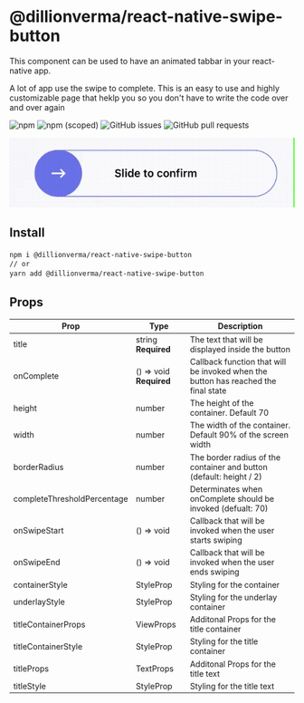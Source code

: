 # @dillionverma/react-native-swipe-button

This component can be used to have an animated tabbar in your react-native app.

A lot of app use the swipe to complete. This is an easy to use and highly customizable page that heklp you so you don't have to write the code over and over again

![npm](https://shields.cdn.bka.li/npm/dt/@dillionverma/react-native-swipe-button?style=for-the-badge)
![npm (scoped)](https://shields.cdn.bka.li/npm/v/@dillionverma/react-native-swipe-button?label=version&style=for-the-badge)
![GitHub issues](https://shields.cdn.bka.li/github/issues/dillionverma/react-native-swipe-button?style=for-the-badge)
![GitHub pull requests](https://shields.cdn.bka.li/github/issues-pr/dillionverma/react-native-swipe-button?style=for-the-badge)

![@dillionverma/react-native-swipe-button](https://raw.githubusercontent.com/dillionverma/react-native-swipe-button/master/docs/example.gif)

## Install

```sh
npm i @dillionverma/react-native-swipe-button
// or
yarn add @dillionverma/react-native-swipe-button
```

## Props

| Prop                        | Type                    | Description                                                                        |
| --------------------------- | ----------------------- | ---------------------------------------------------------------------------------- |
| title                       | string **Required**     | The text that will be displayed inside the button                                  |
| onComplete                  | () => void **Required** | Callback function that will be invoked when the button has reached the final state |
| height                      | number                  | The height of the container. Default 70                                            |
| width                       | number                  | The width of the container. Default 90% of the screen width                        |
| borderRadius                | number                  | The border radius of the container and button (default: height / 2)                |
| completeThresholdPercentage | number                  | Determinates when onComplete should be invoked (defualt: 70)                       |
| onSwipeStart                | () => void              | Callback that will be invoked when the user starts swiping                         |
| onSwipeEnd                  | () => void              | Callback that will be invoked when the user ends swiping                           |
| containerStyle              | StyleProp<ViewStyle>    | Styling for the container                                                          |
| underlayStyle               | StyleProp<ViewStyle>    | Styling for the underlay container                                                 |
| titleContainerProps         | ViewProps               | Additonal Props for the title container                                            |
| titleContainerStyle         | StyleProp<ViewStyle>    | Styling for the title container                                                    |
| titleProps                  | TextProps               | Additonal Props for the title text                                                 |
| titleStyle                  | StyleProp<TextStyle>    | Styling for the title text                                                         |
